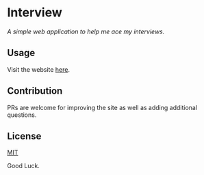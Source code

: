 # Interview

*A simple web application to help me ace my interviews.*

## Usage

Visit the website [here](https;//sunnybeta.github.io/interview).

## Contribution

PRs are welcome for improving the site as well as adding additional questions.

## License

[MIT](/license)

Good Luck.

